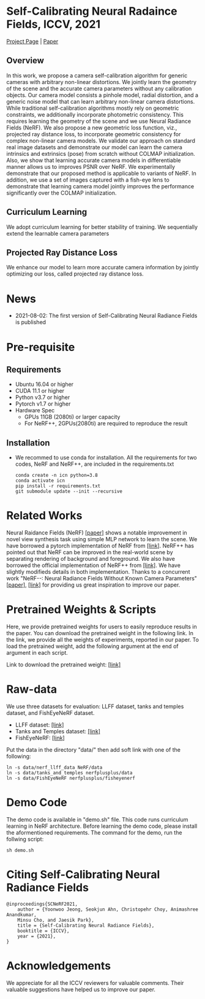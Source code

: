 # Self-Calibrating Neural Radaince Fields, ICCV, 2021

[Project Page](link) | [Paper](link)

## Overview

In this work, we propose a camera self-calibration algorithm for generic cameras with arbitrary non-linear distortions. We jointly learn the geometry of the scene and the accurate camera parameters without any calibration objects. Our camera model consists a pinhole model, radial distortion, and a generic noise model that can learn arbitrary non-linear camera distortions. While traditional self-calibration algorithms mostly rely on geometric constraints, we additionally incorporate photometric consistency. This requires learning the geometry of the scene and we use Neural Radiance Fields (NeRF).
We also propose a new geometric loss function, viz., projected ray distance loss, to incorporate geometric consistency for complex non-linear camera models. We validate our approach on standard real image datasets and demonstrate our model can learn the camera intrinsics and extrinsics (pose) from scratch without COLMAP initialization. Also, we show that learning accurate camera models in differentiable manner allows us to improves PSNR over NeRF. We experimentally demonstrate that our proposed method is applicable to variants of NeRF. In addition, we use a set of images captured with a fish-eye lens to demonstrate that learning camera model jointly improves the performance significantly over the COLMAP initialization.

## Curriculum Learning
We adopt curriculum learning for better stability of training. We sequentially extend the learnable camera parameters 


## Projected Ray Distance Loss
We enhance our model to learn more accurate camera information by jointly optimizing our loss, called projected ray distance loss. 


# News 
- 2021-08-02: The first version of Self-Calibrating Neural Radiance Fields is published

# Pre-requisite

## Requirements
- Ubuntu 16.04 or higher
- CUDA 11.1 or higher
- Python v3.7 or higher
- Pytorch v1.7 or higher
- Hardware Spec
    - GPUs 11GB (2080ti) or larger capacity
    - For NeRF++, 2GPUs(2080ti) are required to reproduce the result

## Installation
- We recommed to use conda for installation. All the requirements for two codes, NeRF and NeRF++, are included in the requirements.txt

    ```
    conda create -n icn python=3.8
    conda activate icn
    pip install -r requirements.txt
    git submodule update --init --recursive
    ```

# Related Works
Neural Raidance Fields (NeRF) [[paper]](https://arxiv.org/abs/2010.07492) shows a notable improvement in novel view synthesis task using simple MLP network to learn the scene. We have borrowed a pytorch implementation of NeRF from [[link]](https://github.com/yenchenlin/nerf-pytorch). NeRF++ has pointed out that NeRF can be improved in the real-world scene by separating rendering of background and foreground. We also have borrowed the official implementation of NeRF++ from [[link]](https://github.com/Kai-46/nerfplusplus). We have slightly modifieds details in both implementation. 
Thanks to a concurrent work "NeRF--: Neural Radiance Fields Without Known Camera Parameters" [[paper]](), [[link]](https://github.com/ActiveVisionLab/nerfmm) for providing us great inspiration to improve our paper. 

# Pretrained Weights & Scripts
Here, we provide pretrained weights for users to easily reproduce results in the paper. You can download the pretrained weight in the following link. In the link, we provide all the weights of experiments, reported in our paper. To load the pretrained weight, add the following argument at the end of argument in each script. 

Link to download the pretrained weight: [[link]](https://postechackr-my.sharepoint.com/:f:/g/personal/jeongyw12382_postech_ac_kr/EvimXN4W7hxNmiFNBPy8jKoBXSRKZY2J-r6c7rAVaHhwZA?e=1qIvBo)


# Raw-data
We use three datasets for evaluation: LLFF dataset, tanks and temples dataset, and FishEyeNeRF dataset. 
- LLFF dataset: [[link]](https://drive.google.com/drive/folders/128yBriW1IG_3NJ5Rp7APSTZsJqdJdfc1)
- Tanks and Temples dataset: [[link]](https://drive.google.com/file/d/11KRfN91W1AxAW6lOFs4EeYDbeoQZCi87/view?usp=sharing)
- FishEyeNeRF: [[link]](https://postechackr-my.sharepoint.com/:u:/g/personal/jeongyw12382_postech_ac_kr/Ec0Z2IwNFbJHoRPdqDQiVPkBdJ8ECc82CTO3Ayq5sVuxCw?e=ijOobt)

Put the data in the directory "data/" then add soft link with one of the following:
```python3
ln -s data/nerf_llff_data NeRF/data
ln -s data/tanks_and_temples nerfplusplus/data
ln -s data/FishEyeNeRF nerfplusplus/fisheyenerf
```

# Demo Code

The demo code is available in "demo.sh" file. This code runs curriculum learning in NeRF architecture. Before learning the demo code, please install the aformentioned requirements. The command for the demo, run the follwing script:

```python3
sh demo.sh
```

# Citing Self-Calibrating Neural Radiance Fields
    @inproceedings{SCNeRF2021,
        author = {Yoonwoo Jeong, Seokjun Ahn, Christopehr Choy, Animashree Anandkumar, 
        Minsu Cho, and Jaesik Park},
        title = {Self-Calibrating Neural Radiance Fields},
        booktitle = {ICCV},
        year = {2021},
    }

# Acknowledgements

We appreciate for all the ICCV reviewers for valuable comments. Their valuable suggestions have helped us to improve our paper. 